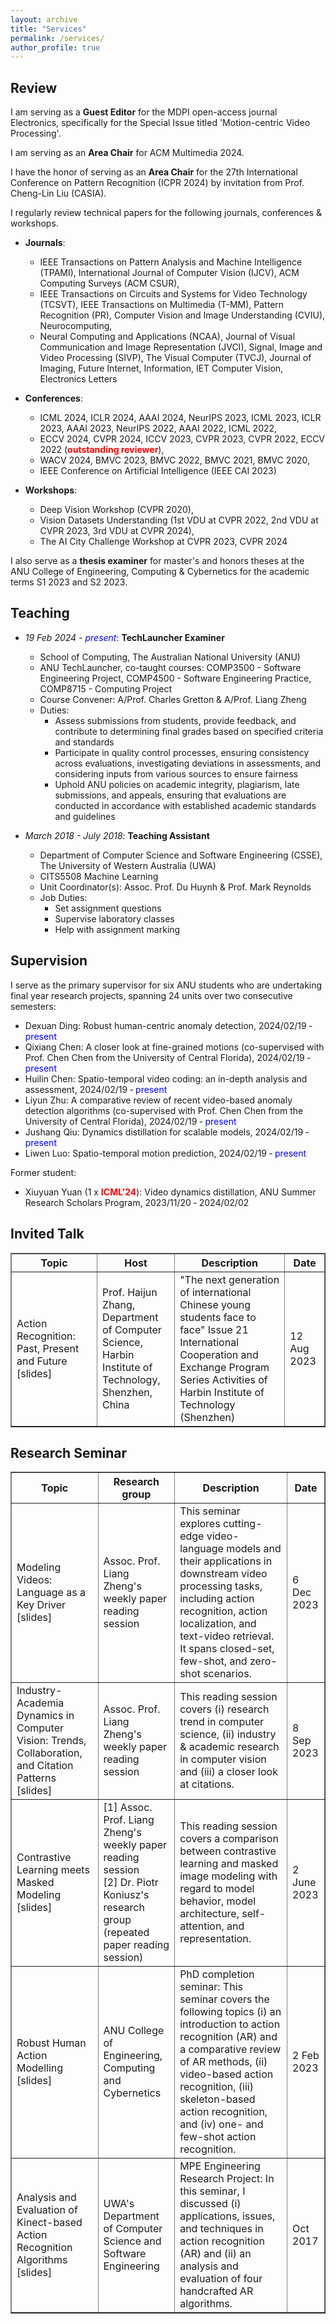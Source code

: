 ```yaml
---
layout: archive
title: "Services"
permalink: /services/
author_profile: true
---
```


<style>
a:link {
  text-decoration: none;
}

a:visited {
  text-decoration: none;
}

a:hover {
  text-decoration: underline;
}

a:active {
  text-decoration: underline;
}
</style>

<!-- Paper Reviewing====== -->

<h2>Review</h2>

I am serving as a **Guest Editor** for the MDPI open-access journal Electronics, specifically for the Special Issue titled 'Motion-centric Video Processing'.

I am serving as an **Area Chair** for ACM Multimedia 2024.

I have the honor of serving as an **Area Chair** for the 27th International Conference on Pattern Recognition (ICPR 2024) by invitation from [Prof. Cheng-Lin Liu](http://www.nlpr.ia.ac.cn/liucl/) (CASIA).

I regularly review technical papers for the following journals, conferences & workshops. 

<!-- <font color="blue">I write high quality reviews for papers in my research interests, e.g., action recognition, anomaly detection, one- and few-shot learning, deep learning, tensor learning, domain adaptation, etc.</font> -->

* **Journals**:
  * IEEE Transactions on Pattern Analysis and Machine Intelligence (TPAMI), International Journal of Computer Vision (IJCV), ACM Computing Surveys (ACM CSUR), 
  * IEEE Transactions on Circuits and Systems for Video Technology (TCSVT), IEEE Transactions on Multimedia (T-MM), Pattern Recognition (PR), Computer Vision and Image Understanding (CVIU), Neurocomputing,
  * Neural Computing and Applications (NCAA), Journal of Visual Communication and Image Representation (JVCI), Signal, Image and Video Processing (SIVP), The Visual Computer (TVCJ), Journal of Imaging, Future Internet, Information, IET Computer Vision, Electronics Letters
 
* **Conferences**:
  * ICML 2024, ICLR 2024, AAAI 2024, NeurIPS 2023, ICML 2023, ICLR 2023, AAAI 2023, NeurIPS 2022, AAAI 2022, ICML 2022, 
  * ECCV 2024, CVPR 2024, ICCV 2023, CVPR 2023, CVPR 2022, ECCV 2022 (<strong><font color="red">outstanding reviewer</font></strong>),
  * WACV 2024, BMVC 2023, BMVC 2022, BMVC 2021, BMVC 2020,
  * IEEE Conference on Artificial Intelligence (IEEE CAI 2023)

* **Workshops**:
  * Deep Vision Workshop (CVPR 2020), 
  * Vision Datasets Understanding (1st VDU at CVPR 2022, 2nd VDU at CVPR 2023, 3rd VDU at CVPR 2024),
  * The AI City Challenge Workshop at CVPR 2023, CVPR 2024
 
<!-- I also serve as a thesis examiner for master's and honors theses at the ANU College of Engineering, Computing & Cybernetics: S1 2023, S2 2023. -->
I also serve as a **thesis examiner** for master's and honors theses at the ANU College of Engineering, Computing & Cybernetics for the academic terms S1 2023 and S2 2023.

 
<h2>Teaching</h2>

* *19 Feb 2024 - <font color="blue">present</font>*: **TechLauncher Examiner**
  * School of Computing, The Australian National University (ANU)
  * [ANU TechLauncher](https://comp.anu.edu.au/TechLauncher/), co-taught courses: [COMP3500 - Software Engineering Project](https://programsandcourses.anu.edu.au/course/comp3500), [COMP4500 - Software Engineering Practice](https://programsandcourses.anu.edu.au/2023/course/COMP4500), [COMP8715 - Computing Project](https://programsandcourses.anu.edu.au/course/comp8715)
  * Course Convener: [A/Prof. Charles Gretton](https://researchers.anu.edu.au/researchers/gretton-co) & [A/Prof. Liang Zheng](https://zheng-lab.cecs.anu.edu.au/)
  * Duties:
    * Assess submissions from students, provide feedback, and contribute to determining final grades based on specified criteria and standards
    * Participate in quality control processes, ensuring consistency across evaluations, investigating deviations in assessments, and considering inputs from various sources to ensure fairness
    * Uphold ANU policies on academic integrity, plagiarism, late submissions, and appeals, ensuring that evaluations are conducted in accordance with established academic standards and guidelines

* *March 2018 - July 2018*: **Teaching Assistant**
  * Department of Computer Science and Software Engineering (CSSE), The University of Western Australia (UWA)
  * [CITS5508 Machine Learning](https://handbooks.uwa.edu.au/unitdetails?code=CITS5508)
  * Unit Coordinator(s): [Assoc. Prof. Du Huynh](https://research-repository.uwa.edu.au/en/persons/du-huynh) & [Prof. Mark Reynolds](https://research-repository.uwa.edu.au/en/persons/mark-reynolds)
  * Job Duties:
    * Set assignment questions
    * Supervise laboratory classes
    * Help with assignment marking

<!-- <font color="blue">I am currently a research-intensive staff working on academic and industrial research projects, and I am not engaged in any teaching at this time.</font> -->

<h2>Supervision</h2>

I serve as the primary supervisor for six ANU students who are undertaking final year research projects, spanning 24 units over two consecutive semesters:

* Dexuan Ding: Robust human-centric anomaly detection, 2024/02/19 ‑ <font color="blue">present</font> 
* Qixiang Chen: A closer look at fine-grained motions (co-supervised with [Prof. Chen Chen](https://www.crcv.ucf.edu/chenchen/) from the University of Central Florida), 2024/02/19 ‑ <font color="blue">present</font> 
* Huilin Chen: Spatio-temporal video coding: an in-depth analysis and assessment, 2024/02/19 ‑ <font color="blue">present</font> 
* Liyun Zhu: A comparative review of recent video-based anomaly detection algorithms (co-supervised with [Prof. Chen Chen](https://www.crcv.ucf.edu/chenchen/) from the University of Central Florida), 2024/02/19 ‑ <font color="blue">present</font> 
* Jushang Qiu: Dynamics distillation for scalable models, 2024/02/19 ‑ <font color="blue">present</font> 
* Liwen Luo: Spatio-temporal motion prediction, 2024/02/19 ‑ <font color="blue">present</font> 

Former student:

* Xiuyuan Yuan (1 x <font color="red"><strong>ICML’24</strong></font>): Video dynamics distillation, ANU Summer Research Scholars Program, 2023/11/20 ‑ 2024/02/02


<h2>Invited Talk</h2>

<!-- <font size="5"> -->
<table style="width:100%" border="1px solid black;">
  <tr>
    <th>Topic</th>
    <th>Host</th>
    <th>Description</th>
    <th>Date</th>
  </tr>
  <tr>
    <td>Action Recognition: Past, Present and Future <a href="../files/AR_PPF_Lei.pdf">[slides]</a></td>
    <td><a href="https://dl2link.com">Prof. Haijun Zhang</a>, <br> Department of Computer Science, <br> Harbin Institute of Technology, <br> Shenzhen, China</td>
    <td>"The next generation of international Chinese young students face to face" Issue 21 <br> International Cooperation and Exchange Program Series Activities of Harbin Institute of Technology (Shenzhen) </td>
    <td>12 Aug 2023</td>
<!--     "The next generation of international Chinese young students face to face" Issue 21 -->
  </tr>
</table>
<!-- </font> -->

<h2>Research Seminar</h2>

<table style="width:100%" border="1px solid black;">
  <tr>
    <th>Topic</th>
    <th>Research group</th>
    <th>Description</th>
    <th>Date</th>
  </tr>
  <tr>
    <td>Modeling Videos: Language as a Key Driver <a href="../files/video_vision_group.pdf">[slides]</a></td>
    <td>Assoc. Prof. Liang Zheng's weekly paper reading session</td>
    <td>This seminar explores cutting-edge video-language models and their applications in downstream video processing tasks, including action recognition, action localization, and text-video retrieval. It spans closed-set, few-shot, and zero-shot scenarios.</td>
    <td>6 Dec 2023</td>
  </tr>
  <tr>
    <td>Industry-Academia Dynamics in Computer Vision: Trends, Collaboration, and Citation Patterns <a href="../files/0908_reading_session.pdf">[slides]</a></td>
    <td>Assoc. Prof. Liang Zheng's weekly paper reading session</td>
    <td>This reading session covers (i) research trend in computer science, (ii) industry & academic research in computer vision and (iii) a closer look at citations.</td>
    <td>8 Sep 2023</td>
  </tr>
  <tr>
    <td>Contrastive Learning meets Masked Modeling <a href="../files/reading_seminar_lei.pdf">[slides]</a></td>
    <td>[1] Assoc. Prof. Liang Zheng's weekly paper reading session <br> [2] Dr. Piotr Koniusz's research group (repeated paper reading session)</td>
    <td>This reading session covers a comparison between contrastive learning and masked image modeling with regard to model behavior, model architecture, self-attention, and representation.</td>
    <td>2 June 2023</td>
  </tr>
  <tr>
    <td>Robust Human Action Modelling <a href="../files/oral_presentation_slides.pdf">[slides]</a></td>
    <td>ANU College of Engineering, Computing and Cybernetics</td>
    <td>PhD completion seminar: This seminar covers the following topics (i) an introduction to action recognition (AR) and a comparative review of AR methods, (ii) video-based action recognition, (iii) skeleton-based action recognition, and (iv) one- and few-shot action recognition. </td>
    <td>2 Feb 2023</td>
  </tr>
  <tr>
    <td>Analysis and Evaluation of Kinect-based Action Recognition Algorithms <a href="../files/GENG5512ResearchSeminarv4.pdf">[slides]</a></td>
    <td>UWA's Department of Computer Science and Software Engineering</td>
    <td>MPE Engineering Research Project: In this seminar, I discussed (i) applications, issues, and techniques in action recognition (AR) and (ii) an analysis and evaluation of four handcrafted AR algorithms. </td>
    <td>Oct 2017</td>
  </tr>
</table>

